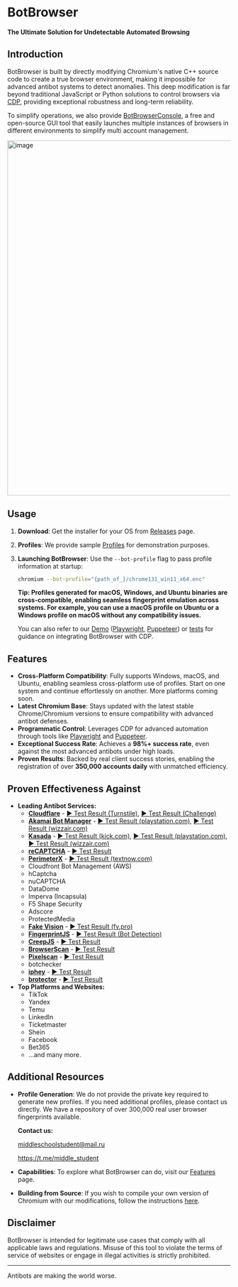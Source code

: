 # BotBrowser

**The Ultimate Solution for Undetectable Automated Browsing**

## Introduction

BotBrowser is built by directly modifying Chromium's native C++ source code to create a true browser environment, making it impossible for advanced antibot systems to detect anomalies. This deep modification is far beyond traditional JavaScript or Python solutions to control browsers via [CDP](https://chromedevtools.github.io/devtools-protocol/), providing exceptional robustness and long-term reliability.

To simplify operations, we also provide [BotBrowserConsole](https://github.com/MiddleSchoolStudent/BotBrowser-Console), a free and open-source GUI tool that easily launches multiple instances of browsers in different environments to simplify multi account management.

<img width="800" alt="image" src="https://github.com/user-attachments/assets/e9c0b656-83b0-4be5-986e-d4bc3c04b4b5">


## Usage

1. **Download**: Get the installer for your OS from [Releases](https://github.com/MiddleSchoolStudent/BotBrowser/releases) page.
2. **Profiles**: We provide sample [Profiles](profiles) for demonstration purposes.
3. **Launching BotBrowser**: Use the `--bot-profile` flag to pass profile information at startup:

   ```bash
   chromium --bot-profile="{path_of_}/chrome131_win11_x64.enc"
   ```

    **Tip: Profiles generated for macOS, Windows, and Ubuntu binaries are cross-compatible, enabling seamless fingerprint emulation across systems. For example, you can use a macOS profile on Ubuntu or a Windows profile on macOS without any compatibility issues.**

    You can also refer to our [Demo](demo) ([Playwright](demo/playwright), [Puppeteer](demo/puppeteer)) or [tests](tests) for guidance on integrating BotBrowser with CDP.


## Features

- **Cross-Platform Compatibility**: Fully supports Windows, macOS, and Ubuntu, enabling seamless cross-platform use of profiles. Start on one system and continue effortlessly on another. More platforms coming soon.
- **Latest Chromium Base**: Stays updated with the latest stable Chrome/Chromium versions to ensure compatibility with advanced antibot defenses.
- **Programmatic Control**: Leverages CDP for advanced automation through tools like [Playwright](demo/playwright) and [Puppeteer](demo/puppeteer).
- **Exceptional Success Rate**: Achieves a **98%+ success rate**, even against the most advanced antibots under high loads.
- **Proven Results**: Backed by real client success stories, enabling the registration of over **350,000 accounts daily** with unmatched efficiency.

## Proven Effectiveness Against

- **Leading Antibot Services:**
  - **[Cloudflare](tests/tests/antibots/cloudflare.spec.ts)** - [▶️ Test Result (Turnstile)](https://middleschoolstudent.github.io/BotBrowser/video_player/index.html?video=https://raw.githubusercontent.com/MiddleSchoolStudent/BotBrowser/main/tests/test-results/cloudflare-test-Cloudflare-turnstile-BotBrowser-antibots/video.webm), [▶️ Test Result (Challenge)](https://middleschoolstudent.github.io/BotBrowser/video_player/index.html?video=https://raw.githubusercontent.com/MiddleSchoolStudent/BotBrowser/main/tests/test-results/cloudflare-test-Cloudflare-challenge-BotBrowser-antibots/video.webm)
  - **[Akamai Bot Manager](tests/tests/antibots/akamai.spec.ts)** - [▶️ Test Result (playstation.com)](https://middleschoolstudent.github.io/BotBrowser/video_player/index.html?video=https://raw.githubusercontent.com/MiddleSchoolStudent/BotBrowser/main/tests/test-results/akamai-test-playstation-com-BotBrowser-antibots/video.webm), [▶️ Test Result (wizzair.com)](https://middleschoolstudent.github.io/BotBrowser/video_player/index.html?video=https://raw.githubusercontent.com/MiddleSchoolStudent/BotBrowser/main/tests/test-results/kasada-test-Kasada-wizzair-com--BotBrowser-antibots/video.webm)
  - **[Kasada](tests/tests/antibots/kasada.spec.ts)** -  [▶️ Test Result (kick.com)](https://middleschoolstudent.github.io/BotBrowser/video_player/index.html?video=https://raw.githubusercontent.com/MiddleSchoolStudent/BotBrowser/main/tests/test-results/kasada-test-Kasada-BotBrowser-antibots/video.webm), [▶️ Test Result (playstation.com)](https://middleschoolstudent.github.io/BotBrowser/video_player/index.html?video=https://raw.githubusercontent.com/MiddleSchoolStudent/BotBrowser/main/tests/test-results/akamai-test-playstation-com-BotBrowser-antibots/video.webm), [▶️ Test Result (wizzair.com)](https://middleschoolstudent.github.io/BotBrowser/video_player/index.html?video=https://raw.githubusercontent.com/MiddleSchoolStudent/BotBrowser/main/tests/test-results/kasada-test-Kasada-wizzair-com--BotBrowser-antibots/video.webm)
  - **[reCAPTCHA](tests/tests/antibots/recaptcha.spec.ts)** - [▶️ Test Result](https://middleschoolstudent.github.io/BotBrowser/video_player/index.html?video=https://raw.githubusercontent.com/MiddleSchoolStudent/BotBrowser/main/tests/test-results/recaptcha-test-reCAPTCHA-v3-on-antcpt-BotBrowser-antibots/video.webm)
  - **[PerimeterX](tests/tests/antibots/perimeterx.spec.ts)** - [▶️ Test Result (textnow.com)](https://middleschoolstudent.github.io/BotBrowser/video_player/index.html?video=https://raw.githubusercontent.com/MiddleSchoolStudent/BotBrowser/main/tests/test-results/perimeterx-test-PerimeterX-BotBrowser-antibots/video.webm)
  - Cloudfront Bot Management (AWS)
  - hCaptcha
  - nuCAPTCHA
  - DataDome
  - Imperva (Incapsula)
  - F5 Shape Security
  - Adscore
  - ProtectedMedia
  - **[Fake Vision](tests/tests/antibots/fvpro.spec.ts)** - [▶️ Test Result (fv.pro)](https://middleschoolstudent.github.io/BotBrowser/video_player/index.html?video=https://raw.githubusercontent.com/MiddleSchoolStudent/BotBrowser/main/tests/test-results/fvpro-test-fv-pro-BotBrowser-antibots/video.webm)
  - **[FingerprintJS](tests/tests/antibots/fingerprintjs.spec.ts)** - [▶️ Test Result (Bot Detection)](https://middleschoolstudent.github.io/BotBrowser/video_player/index.html?video=https://raw.githubusercontent.com/MiddleSchoolStudent/BotBrowser/main/tests/test-results/fingerprintjs-test-fingerprintjs-bot-detection-BotBrowser-antibots/video.webm)
  - **[CreepJS](tests/tests/antibots/creepjs.spec.ts)** - [▶️ Test Result](https://middleschoolstudent.github.io/BotBrowser/video_player/index.html?video=https://raw.githubusercontent.com/MiddleSchoolStudent/BotBrowser/main/tests/test-results/creepjs-test-creepjs-BotBrowser-antibots/video.webm)
  - **[BrowserScan](tests/tests/antibots/browserscan.spec.ts)** - [▶️ Test Result](https://middleschoolstudent.github.io/BotBrowser/video_player/index.html?video=https://raw.githubusercontent.com/MiddleSchoolStudent/BotBrowser/main/tests/test-results/browserscan-test-browserscan-BotBrowser-antibots/video.webm)
  - **[Pixelscan](tests/tests/antibots/pixelscan.spec.ts)** - [▶️ Test Result](https://middleschoolstudent.github.io/BotBrowser/video_player/index.html?video=https://raw.githubusercontent.com/MiddleSchoolStudent/BotBrowser/main/tests/test-results/pixelscan-test-pixelscan-BotBrowser-antibots/video.webm)
  - botchecker
  - **[iphey](tests/tests/antibots/iphey.spec.ts)** - [▶️ Test Result](https://middleschoolstudent.github.io/BotBrowser/video_player/index.html?video=https://raw.githubusercontent.com/MiddleSchoolStudent/BotBrowser/main/tests/test-results/iphey-test-iphey-BotBrowser-antibots/video.webm)
  - **[brotector](tests/tests/antibots/brotector.spec.ts)** - [▶️ Test Result](https://middleschoolstudent.github.io/BotBrowser/video_player/index.html?video=https://raw.githubusercontent.com/MiddleSchoolStudent/BotBrowser/main/tests/test-results/brotector-test-Brotector-BotBrowser-antibots/video.webm)
- **Top Platforms and Websites:**
  - TikTok
  - Yandex
  - Temu
  - LinkedIn
  - Ticketmaster
  - Shein
  - Facebook
  - Bet365
  - ...and many more.


## Additional Resources

- **Profile Generation**: We do not provide the private key required to generate new profiles. If you need additional profiles, please contact us directly. We have a repository of over 300,000 real user browser fingerprints available.

  **Contact us:**

  middleschoolstudent@mail.ru

  https://t.me/middle_student

- **Capabilities**: To explore what BotBrowser can do, visit our [Features](profiles#features) page.
- **Building from Source**: If you wish to compile your own version of Chromium with our modifications, follow the instructions [here](build).

## Disclaimer

BotBrowser is intended for legitimate use cases that comply with all applicable laws and regulations. Misuse of this tool to violate the terms of service of websites or engage in illegal activities is strictly prohibited.

---

Antibots are making the world worse.
